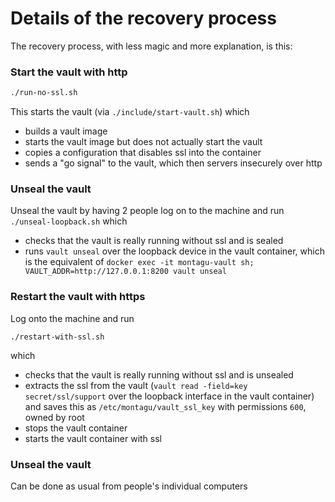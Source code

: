 # Details of the recovery process

The recovery process, with less magic and more explanation, is this:

### Start the vault with http

```sh
./run-no-ssl.sh
```

This starts the vault (via `./include/start-vault.sh`) which

* builds a vault image
* starts the vault image but does not actually start the vault
* copies a configuration that disables ssl into the container
* sends a "go signal" to the vault, which then servers insecurely over http

### Unseal the vault

Unseal the vault by having 2 people log on to the machine and run `./unseal-loopback.sh` which

* checks that the vault is really running without ssl and is sealed
* runs `vault unseal` over the loopback device in the vault container, which is the equivalent of `docker exec -it montagu-vault sh; VAULT_ADDR=http://127.0.0.1:8200 vault unseal`

### Restart the vault with https

Log onto the machine and run

```
./restart-with-ssl.sh
```

which

* checks that the vault is really running without ssl and is unsealed
* extracts the ssl from the vault (`vault read -field=key secret/ssl/support` over the loopback interface in the vault container) and saves this as `/etc/montagu/vault_ssl_key` with permissions `600`, owned by root
* stops the vault container
* starts the vault container with ssl

### Unseal the vault

Can be done as usual from people's individual computers

